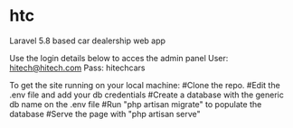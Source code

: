 # htc
Laravel 5.8 based car dealership web app

Use the login details below to acces the admin panel
User: hitech@hitech.com
Pass: hitechcars

To get the site running on your local machine:
#Clone the repo.
#Edit the .env file and add your db credentials
#Create a database with the generic db name on the .env file
#Run "php artisan migrate" to populate the database
#Serve the page with "php artisan serve"
